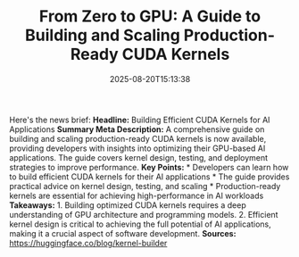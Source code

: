 ﻿---
title: "From Zero to GPU: A Guide to Building and Scaling Production-Ready CUDA Kernels"
date: "2025-08-20T15:13:38"
category: "Markets"
summary: ""
slug: "from zero to gpu a guide to building and scaling productionr"
source_urls:
  - "https://huggingface.co/blog/kernel-builder"
seo:
  title: "From Zero to GPU: A Guide to Building and Scaling Production-Ready CUDA Kernels | Hash n Hedge"
  description: ""
  keywords: ["news", "markets", "brief"]
---
Here's the news brief:  **Headline:** Building Efficient CUDA Kernels for AI Applications  **Summary Meta Description:** A comprehensive guide on building and scaling production-ready CUDA kernels is now available, providing developers with insights into optimizing their GPU-based AI applications. The guide covers kernel design, testing, and deployment strategies to improve performance.  **Key Points:**  * Developers can learn how to build efficient CUDA kernels for their AI applications * The guide provides practical advice on kernel design, testing, and scaling * Production-ready kernels are essential for achieving high-performance in AI workloads  **Takeaways:**  1. Building optimized CUDA kernels requires a deep understanding of GPU architecture and programming models. 2. Efficient kernel design is critical to achieving the full potential of AI applications, making it a crucial aspect of software development.  **Sources:**  https://huggingface.co/blog/kernel-builder 
